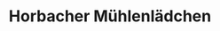 ---
title: "Horbacher Mühlenlädchen"
url: /neunkirchen-seelscheid/horbacher-muehlenlaedchen/
shop: Hofladen
---